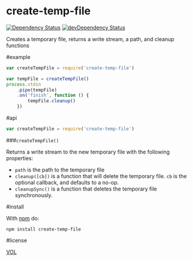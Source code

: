 create-temp-file
================

[![Dependency Status](https://david-dm.org/artskydj/create-temp-file.svg)](https://david-dm.org/artskydj/create-temp-file)
[![devDependency Status](https://david-dm.org/artskydj/create-temp-file/dev-status.svg)](https://david-dm.org/artskydj/create-temp-file#info=devDependencies)

Creates a temporary file, returns a write stream, a path, and cleanup functions

#example

```js
var createTempFile = require('create-temp-file')

var tempFile = createTempFile()
process.stdin
	.pipe(tempFile)
	.on('finish', function () {
		tempFile.cleanup()
	})
```

#api

```js
var createTempFile = require('create-temp-file')
```

###`createTempFile()`

Returns a write stream to the new temporary file with the following properties:
- `path` is the path to the temporary file
- `cleanup([cb])` is a function that will delete the temporary file. `cb` is the optional callback, and defaults to a no-op.
- `cleanupSync()` is a function that deletes the temporary file synchronously.

#install

With [npm](https://npmjs.com/) do:

```
npm install create-temp-file
```

#license

[VOL](http://veryopenlicense.com/)
